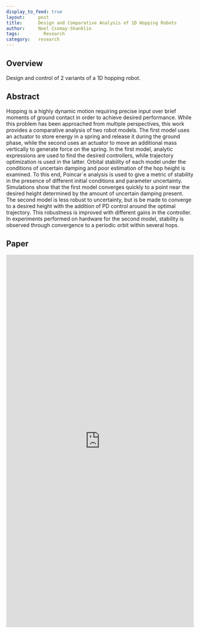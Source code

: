 ```yaml
---
display_to_feed: true
layout:     post
title:      Design and Comparative Analysis of 1D Hopping Robots
author:     Noel Csomay-Shanklin
tags: 		  Research
category:   research
---
```


## Overview
Design and control of 2 variants of a 1D hopping robot.

## Abstract
Hopping is a highly dynamic motion requiring
precise input over brief moments of ground contact in order
to achieve desired performance. While this problem has been
approached from multiple perspectives, this work provides a
comparative analysis of two robot models. The first model uses
an actuator to store energy in a spring and release it during
the ground phase, while the second uses an actuator to move
an additional mass vertically to generate force on the spring. In
the first model, analytic expressions are used to find the desired
controllers, while trajectory optimization is used in the latter.
Orbital stability of each model under the conditions of uncertain
damping and poor estimation of the hop height is examined. To
this end, Poincar´e analysis is used to give a metric of stability
in the presence of different initial conditions and parameter
uncertainty. Simulations show that the first model converges
quickly to a point near the desired height determined by the
amount of uncertain damping present. The second model is less
robust to uncertainty, but is be made to converge to a desired
height with the addition of PD control around the optimal
trajectory. This robustness is improved with different gains in
the controller. In experiments performed on hardware for the
second model, stability is observed through convergence to a
periodic orbit within several hops.

## Paper
<iframe style="width:100%" height="1000px" src="https://noelc-s.github.io/website/papers/ambrose2019design.pdf" frameborder="0" allowfullscreen></iframe>
